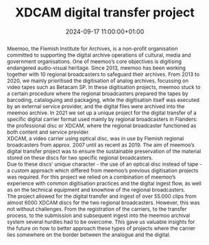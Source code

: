 ---
abstract: 'Meemoo, the Flemish Institute for Archives, is a non-profit organisation
  committed to supporting the digital archive operations of cultural, media and government
  organisations.  One of meemoo’s core objectives is digitising endangered audio-visual
  heritage. Since 2013, meemoo has been working together with 10 regional broadcasters
  to safeguard their archives. From 2013 to 2020, we mainly prioritised the digitisation
  of analog archives, focussing on video tapes such as Betacam SP. In these digitisation
  projects, meemoo stuck to a certain procedure where the regional broadcasters prepared
  the tapes by barcoding, cataloguing and packaging, while the digitisation itself
  was executed by an external service provider, and the digital files were archived
  into the meemoo archive. In 2021 we set up a unique project for the digital transfer
  of a specific digital carrier format used mainly by regional broadcasters in Flanders:
  the professional disc or XDCAM, where the regional broadcaster functioned as both
  content and service provider.


  XDCAM, a video carrier using optical disc, was in use by Flemish regional broadcasters
  from approx. 2007 until as recent as 2019. The aim of meemoo’s digital transfer
  project was to ensure the sustainable preservation of the material stored on these
  discs for two specific regional broadcasters.


  Due to these discs’ unique character  - the use of an optical disc instead of tape
  - a custom approach which differed from meemoo’s previous digitisation projects
  was required. For this project we relied on a combination of meemoo’s experience
  with common digitisation practices and the digital ingest flow, as well as on the
  technical equipment and knowhow of the regional broadcasters.


  The project allowed for the digital transfer and ingest of over 55.000 clips from
  almost 6000 XDCAM discs for the two regional broadcasters. However, this was not
  without challenges. From the registration of the carriers, to the transfer process,
  to the submission and subsequent ingest into the meemoo archival system several
  hurdles had to be overcome. This gave us valuable insights for the future on how
  to better approach these types of projects where the carrier lies somewhere on the
  border between the analogue and the digital.'
creators:
- Laura Ulens
date: 2024-09-17 11:00:00+01:00
document_url: https://zenodo.org/records/13683066/download/pdf
grand_parent: iPRES
institutions: []
keywords:
- approaches to preservation
- start 2 preserve
landing_page_url: https://zenodo.org/records/13683066
language: eng
layout: publication
license: Creative Commons Attribution Share-Alike 4.0 (CC-BY-SA-4.0)
notes_url: https://docs.google.com/document/d/1q7uNrEVGePdeRV2G9qDrO4AfNgIr2YY_xpKU99e61Yo/edit#heading=h.aar4tupij1po
parent: iPRES 2024
publication_type: lightning talk
size: null
slides_url: https://zenodo.org/records/13683066
source_name: iPRES
stream_url: https://www.archief.vlaanderen.be/archief/records/dossiers/5acb210228ce4315ae650812d056a482329eb83ed2dc42398a51505dc153be81/documents/33b18535dd5843ffb8f79c836fadf7895bec43f73c7f4e4682ff38249050ad85
title: XDCAM digital transfer project
year: 2024
---